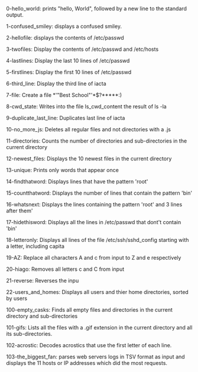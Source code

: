 0-hello_world: prints "hello, World", followed by a new line to the standard output.

1-confused_smiley: displays a confused smiley.

2-hellofile: displays the contents of /etc/passwd 

3-twofiles: Display the contents of /etc/passwd and /etc/hosts

4-lastlines: Display the last 10 lines of /etc/passwd

5-firstlines: Display the first 10 lines of /etc/passwd

6-third_line: Display the third line of iacta

7-file: Create a file *\'"Best School"'\*$?*****:) 

8-cwd_state: Writes into the file ls_cwd_content the result of ls -la 

9-duplicate_last_line: Duplicates last line of iacta 

10-no_more_js: Deletes all regular files and not directories with a .js

11-directories: Counts the number of directories and sub-directories in the current directory

12-newest_files: Displays the 10 newest files in the current directory 

13-unique: Prints only words that appear once 

14-findthatword: Displays lines that have the pattern 'root'

15-countthatword: Displays the number of lines that contain the pattern 'bin' 

16-whatsnext: Displays the lines containing the pattern 'root' and 3 lines after them' 

17-hidethisword: Displays all the lines in /etc/passwd that dont't contain 'bin'

18-letteronly: Displays all lines of the file /etc/ssh/sshd_config starting with a letter, including capita 

19-AZ: Replace all characters A and c from input to Z and e respectively 

20-hiago: Removes all letters c and C from input 

21-reverse: Reverses the inpu 

22-users_and_homes: Displays all users and thier home directories, sorted by users 

100-empty_casks: Finds all empty files and directories in the current directory and sub-directories

101-gifs: Lists all the files with a .gif extension in the current directory and all its sub-directories.

102-acrostic: Decodes acrostics that use the first letter of each line. 

103-the_biggest_fan: parses web servers logs in TSV format as input and displays the 11 hosts or IP addresses which did the most requests.
